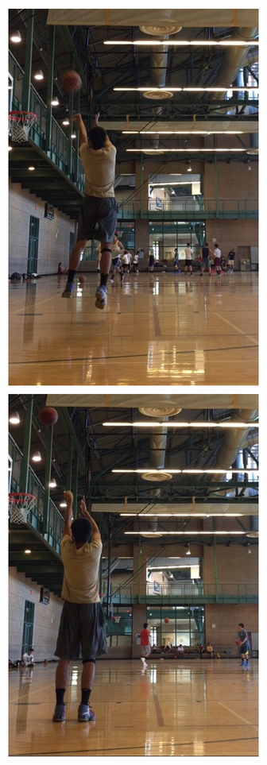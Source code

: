  
 ![cornerjumpshoot](https://raw.githubusercontent.com/lambdamore/lambdamore.github.io/master/figures/basketball/cornerjumpshoot.jpg)

 ![cornershoot](https://raw.githubusercontent.com/lambdamore/lambdamore.github.io/master/figures/basketball/cornershoot.jpg)


